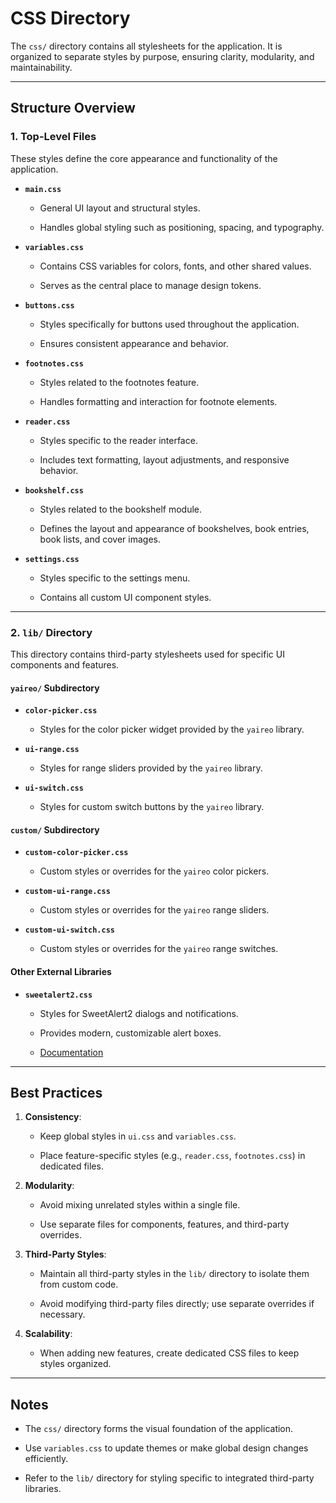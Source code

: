 # CSS Directory

The `css/` directory contains all stylesheets for the application. It is organized to separate styles by purpose, ensuring clarity, modularity, and maintainability.

---

## Structure Overview

### 1. **Top-Level Files**

These styles define the core appearance and functionality of the application.

- **`main.css`**

  - General UI layout and structural styles.

  - Handles global styling such as positioning, spacing, and typography.

- **`variables.css`**

  - Contains CSS variables for colors, fonts, and other shared values.

  - Serves as the central place to manage design tokens.

- **`buttons.css`**

  - Styles specifically for buttons used throughout the application.

  - Ensures consistent appearance and behavior.

- **`footnotes.css`**

  - Styles related to the footnotes feature.

  - Handles formatting and interaction for footnote elements.

- **`reader.css`**

  - Styles specific to the reader interface.

  - Includes text formatting, layout adjustments, and responsive behavior.

- **`bookshelf.css`**

  - Styles related to the bookshelf module.

  - Defines the layout and appearance of bookshelves, book entries, book lists, and cover images.

- **`settings.css`**

  - Styles specific to the settings menu.

  - Contains all custom UI component styles.

---

### 2. **`lib/` Directory**

This directory contains third-party stylesheets used for specific UI components and features.

#### `yaireo/` Subdirectory

- **`color-picker.css`**

  - Styles for the color picker widget provided by the `yaireo` library.

- **`ui-range.css`**

  - Styles for range sliders provided by the `yaireo` library.

- **`ui-switch.css`**

  - Styles for custom switch buttons by the `yaireo` library.

#### `custom/` Subdirectory

- **`custom-color-picker.css`**

  - Custom styles or overrides for the `yaireo` color pickers.

- **`custom-ui-range.css`**

  - Custom styles or overrides for the `yaireo` range sliders.

- **`custom-ui-switch.css`**

  - Custom styles or overrides for the `yaireo` range switches.

#### Other External Libraries

- **`sweetalert2.css`**

  - Styles for SweetAlert2 dialogs and notifications.

  - Provides modern, customizable alert boxes.

  - [Documentation](https://sweetalert2.github.io)

---

## Best Practices

1. **Consistency**:

    - Keep global styles in `ui.css` and `variables.css`.

    - Place feature-specific styles (e.g., `reader.css`, `footnotes.css`) in dedicated files.

2. **Modularity**:

    - Avoid mixing unrelated styles within a single file.

    - Use separate files for components, features, and third-party overrides.

3. **Third-Party Styles**:

    - Maintain all third-party styles in the `lib/` directory to isolate them from custom code.

    - Avoid modifying third-party files directly; use separate overrides if necessary.

4. **Scalability**:

    - When adding new features, create dedicated CSS files to keep styles organized.

---

## Notes

- The `css/` directory forms the visual foundation of the application.

- Use `variables.css` to update themes or make global design changes efficiently.

- Refer to the `lib/` directory for styling specific to integrated third-party libraries.
